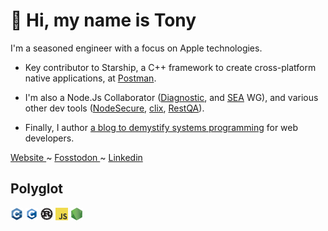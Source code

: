 # 👋 Hi, my name is Tony

 I'm a seasoned engineer with a focus on Apple technologies. 
 
- Key contributor to Starship, a C++ framework to create cross-platform native applications, at [Postman](https://www.postman.com/).
  
- I'm also a Node.Js Collaborator ([Diagnostic](https://github.com/nodejs/diagnostics), and [SEA](https://github.com/nodejs/single-executable/) WG), and various other dev tools ([NodeSecure](https://github.com/NodeSecure), [clix](https://github.com/tony-go/clix), [RestQA](https://github.com/restqa)).
  
- Finally, I author [a blog to demystify systems programming](https://tonygo.ghost.io) for web developers.


<a href="https://tonygo.ghost.io/">
 Website
</a>
~
<a href="https://fosstodon.org/@Tonygo">
 Fosstodon
</a>
~
<a href="https://www.linkedin.com/in/tonygorez/">
  Linkedin
</a>

## Polyglot

<code><img height="20" src="https://raw.githubusercontent.com/github/explore/80688e429a7d4ef2fca1e82350fe8e3517d3494d/topics/cpp/cpp.png"></code>
<code><img height="20" src="https://raw.githubusercontent.com/github/explore/80688e429a7d4ef2fca1e82350fe8e3517d3494d/topics/c/c.png"></code>
<code><img height="20" src="https://raw.githubusercontent.com/github/explore/80688e429a7d4ef2fca1e82350fe8e3517d3494d/topics/rust/rust.png"></code>
<code><img height="20" src="https://raw.githubusercontent.com/github/explore/80688e429a7d4ef2fca1e82350fe8e3517d3494d/topics/javascript/javascript.png"></code>
<code><img height="20" src="https://raw.githubusercontent.com/github/explore/80688e429a7d4ef2fca1e82350fe8e3517d3494d/topics/nodejs/nodejs.png"></code>
